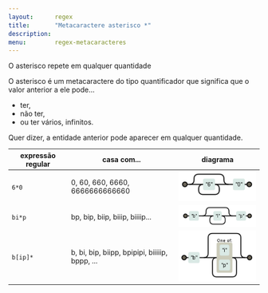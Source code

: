 ```yaml
---
layout:      regex
title:       "Metacaractere asterisco *"
description: 
menu:        regex-metacaracteres
---
```


O asterisco repete em qualquer quantidade

O asterisco é um metacaractere do tipo quantificador que significa que o valor anterior a ele pode...

* ter, 
* não ter, 
* ou ter vários, infinitos.

Quer dizer, a entidade anterior pode aparecer em qualquer quantidade.


<table>
    <thead>
        <tr>
            <th>expressão regular</th>
            <th>casa com...</th>
            <th>diagrama</th>
        </tr>
    </thead>
    <tbody>
        <tr>
            <td><code>6*0</code></td>
            <td>0, 60, 660, 6660, 6666666666660</td>
            <td><img src="regex-60.png" alt="Figura ilustrando o metacaractere asterisco" title="Expresão regular: metacaractere asterisco" /></td>
        </tr>
        <tr>
            <td><code>bi*p</code></td>
            <td>bp, bip, biip, biiip, biiiip...</td>
            <td><img src="regex-bip.png" alt="Figura ilustrando o metacaractere asterisco" title="Expresão regular: metacaractere asterisco" /></td>
        </tr>
        <tr>
            <td><code>b[ip]*</code></td>
            <td>b, bi, bip, biipp, bpipipi, biiiiip, bppp, ...</td>
            <td><img src="regex-bip2.png" alt="Figura ilustrando o metacaractere asterisco" title="Expresão regular: metacaractere asterisco" /></td>
        </tr>
    </tbody>
</table>

